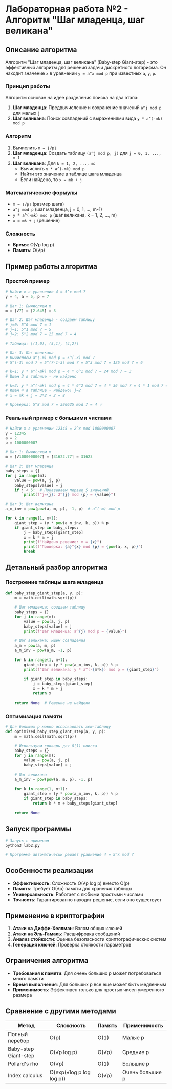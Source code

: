 # Лабораторная работа №2 - Алгоритм "Шаг младенца, шаг великана"

## Описание алгоритма

Алгоритм "Шаг младенца, шаг великана" (Baby-step Giant-step) - это эффективный алгоритм для решения задачи дискретного логарифма. Он находит значение `x` в уравнении `y = a^x mod p` при известных `a`, `y`, `p`.

### Принцип работы

Алгоритм основан на идее разделения поиска на два этапа:
1. **Шаг младенца**: Предвычисление и сохранение значений `a^j mod p` для малых `j`
2. **Шаг великана**: Поиск совпадений с выражениями вида `y * a^(-mk) mod p`

### Алгоритм

1. Вычислить `m = ⌈√p⌉`
2. **Шаг младенца**: Создать таблицу `(a^j mod p, j)` для `j = 0, 1, ..., m-1`
3. **Шаг великана**: Для `k = 1, 2, ..., m`:
   - Вычислить `y * a^(-mk) mod p`
   - Найти это значение в таблице шага младенца
   - Если найдено, то `x = mk + j`

### Математические формулы

- `m = ⌈√p⌉` (размер шага)
- `a^j mod p` (шаг младенца, j = 0, 1, ..., m-1)
- `y * a^(-mk) mod p` (шаг великана, k = 1, 2, ..., m)
- `x = mk + j` (решение)

### Сложность

- **Время**: O(√p log p)
- **Память**: O(√p)

## Пример работы алгоритма

### Простой пример

```python
# Найти x в уравнении 4 = 5^x mod 7
y = 4, a = 5, p = 7

# Шаг 1: Вычисляем m
m = ⌈√7⌉ = ⌈2.645⌉ = 3

# Шаг 2: Шаг младенца - создаем таблицу
# j=0: 5^0 mod 7 = 1
# j=1: 5^1 mod 7 = 5  
# j=2: 5^2 mod 7 = 25 mod 7 = 4

# Таблица: [(1,0), (5,1), (4,2)]

# Шаг 3: Шаг великана
# Вычисляем a^(-m) mod p = 5^(-3) mod 7
# 5^(-3) mod 7 = 5^(7-1-3) mod 7 = 5^3 mod 7 = 125 mod 7 = 6

# k=1: y * a^(-mk) mod p = 4 * 6^1 mod 7 = 24 mod 7 = 3
# Ищем 3 в таблице - не найдено

# k=2: y * a^(-mk) mod p = 4 * 6^2 mod 7 = 4 * 36 mod 7 = 4 * 1 mod 7 = 4
# Ищем 4 в таблице - найдено! j=2
# x = mk + j = 3*2 + 2 = 8

# Проверка: 5^8 mod 7 = 390625 mod 7 = 4 ✓
```

### Реальный пример с большими числами

```python
# Найти x в уравнении 12345 = 2^x mod 1000000007
y = 12345
a = 2
p = 1000000007

# Шаг 1: Вычисляем m
m = ⌈√1000000007⌉ = ⌈31622.77⌉ = 31623

# Шаг 2: Шаг младенца
baby_steps = {}
for j in range(m):
    value = pow(a, j, p)
    baby_steps[value] = j
    if j < 5:  # Показываем первые 5 значений
        print(f"j={j}: 2^{j} mod {p} = {value}")

# Шаг 3: Шаг великана
a_m_inv = pow(pow(a, m, p), -1, p)  # a^(-m) mod p

for k in range(1, m+1):
    giant_step = (y * pow(a_m_inv, k, p)) % p
    if giant_step in baby_steps:
        j = baby_steps[giant_step]
        x = k * m + j
        print(f"Найдено решение: x = {x}")
        print(f"Проверка: {a}^{x} mod {p} = {pow(a, x, p)}")
        break
```

## Детальный разбор алгоритма

### Построение таблицы шага младенца

```python
def baby_step_giant_step(a, y, p):
    m = math.ceil(math.sqrt(p))
    
    # Шаг младенца: создаем таблицу
    baby_steps = {}
    for j in range(m):
        value = pow(a, j, p)
        baby_steps[value] = j
        print(f"Шаг младенца: a^{j} mod p = {value}")
    
    # Шаг великана: ищем совпадения
    a_m = pow(a, m, p)
    a_m_inv = pow(a_m, -1, p)
    
    for k in range(1, m+1):
        giant_step = (y * pow(a_m_inv, k, p)) % p
        print(f"Шаг великана: y * a^(-{m*k}) mod p = {giant_step}")
        
        if giant_step in baby_steps:
            j = baby_steps[giant_step]
            x = k * m + j
            return x
    
    return None  # Решение не найдено
```

### Оптимизация памяти

```python
# Для больших p можно использовать хеш-таблицу
def optimized_baby_step_giant_step(a, y, p):
    m = math.ceil(math.sqrt(p))
    
    # Используем словарь для O(1) поиска
    baby_steps = {}
    for j in range(m):
        value = pow(a, j, p)
        baby_steps[value] = j
    
    # Шаг великана
    a_m_inv = pow(pow(a, m, p), -1, p)
    
    for k in range(1, m+1):
        giant_step = (y * pow(a_m_inv, k, p)) % p
        if giant_step in baby_steps:
            return k * m + baby_steps[giant_step]
    
    return None
```

## Запуск программы

```bash
# Запуск с примером
python3 lab2.py

# Программа автоматически решает уравнение 4 = 5^x mod 7
```

## Особенности реализации

- **Эффективность**: Сложность O(√p log p) вместо O(p)
- **Память**: Требует O(√p) памяти для хранения таблицы
- **Универсальность**: Работает с любыми простыми числами
- **Точность**: Гарантированно находит решение, если оно существует

## Применение в криптографии

1. **Атаки на Диффи-Хеллман**: Взлом общих ключей
2. **Атаки на Эль-Гамаль**: Расшифровка сообщений
3. **Анализ стойкости**: Оценка безопасности криптографических систем
4. **Генерация ключей**: Проверка стойкости параметров

## Ограничения алгоритма

- **Требования к памяти**: Для очень больших p может потребоваться много памяти
- **Время выполнения**: Для больших p все еще может быть медленным
- **Применимость**: Эффективен только для простых чисел умеренного размера

## Сравнение с другими методами

| Метод | Сложность | Память | Применимость |
|-------|-----------|--------|--------------|
| Полный перебор | O(p) | O(1) | Малые p |
| Baby-step Giant-step | O(√p log p) | O(√p) | Средние p |
| Pollard's rho | O(√p) | O(1) | Большие p |
| Index calculus | O(exp(√log p log log p)) | O(√p) | Очень большие p |
